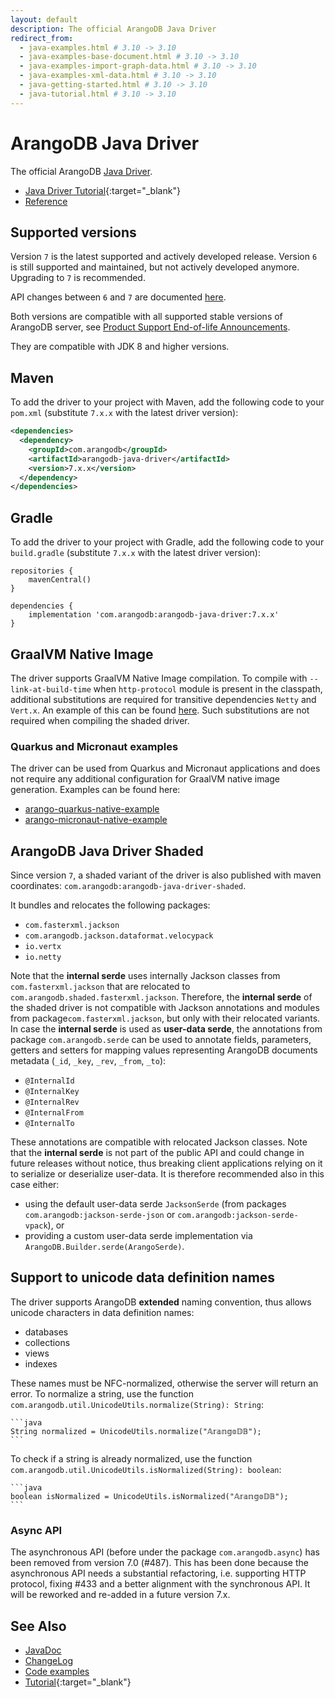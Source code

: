 ```yaml
---
layout: default
description: The official ArangoDB Java Driver
redirect_from:
  - java-examples.html # 3.10 -> 3.10
  - java-examples-base-document.html # 3.10 -> 3.10
  - java-examples-import-graph-data.html # 3.10 -> 3.10
  - java-examples-xml-data.html # 3.10 -> 3.10
  - java-getting-started.html # 3.10 -> 3.10
  - java-tutorial.html # 3.10 -> 3.10
---
```

# ArangoDB Java Driver

The official ArangoDB [Java Driver](https://github.com/arangodb/arangodb-java-driver).

- [Java Driver Tutorial](https://university.arangodb.com/courses/java-driver-tutorial-v7/){:target="_blank"}
- [Reference](java-reference.html)

## Supported versions

Version `7` is the latest supported and actively developed release.
Version `6` is still supported and maintained, but not actively developed anymore. Upgrading to `7` is recommended.

API changes between `6` and `7` are documented [here](java-changes-v7.html).

Both versions are compatible with all supported stable versions of ArangoDB server, see
[Product Support End-of-life Announcements](https://www.arangodb.com/eol-notice).

They are compatible with JDK 8 and higher versions.

## Maven

To add the driver to your project with Maven, add the following code to your
`pom.xml` (substitute `7.x.x` with the latest driver version):

```xml
<dependencies>
  <dependency>
    <groupId>com.arangodb</groupId>
    <artifactId>arangodb-java-driver</artifactId>
    <version>7.x.x</version>
  </dependency>
</dependencies>
```


## Gradle

To add the driver to your project with Gradle, add the following code to your
`build.gradle` (substitute `7.x.x` with the latest driver version):

```
repositories {
    mavenCentral()
}

dependencies {
    implementation 'com.arangodb:arangodb-java-driver:7.x.x'
}
```

## GraalVM Native Image

The driver supports GraalVM Native Image compilation.
To compile with `--link-at-build-time` when `http-protocol` module is present in the classpath, additional substitutions
are required for transitive dependencies `Netty` and `Vert.x`. An example of this can be found
[here](https://github.com/arangodb/arangodb-java-driver/tree/main/driver/src/test/java/graal). Such substitutions are
not required when compiling the shaded driver.

### Quarkus and Micronaut examples

The driver can be used from Quarkus and Micronaut applications and does not
require any additional configuration for GraalVM native image generation.
Examples can be found here:

- [arango-quarkus-native-example](https://github.com/arangodb-helper/arango-quarkus-native-example)
- [arango-micronaut-native-example](https://github.com/arangodb-helper/arango-micronaut-native-example)


## ArangoDB Java Driver Shaded

Since version `7`, a shaded variant of the driver is also published with maven coordinates:
`com.arangodb:arangodb-java-driver-shaded`.

It bundles and relocates the following packages:
- `com.fasterxml.jackson`
- `com.arangodb.jackson.dataformat.velocypack`
- `io.vertx`
- `io.netty`

Note that the **internal serde** uses internally Jackson classes from `com.fasterxml.jackson` that are relocated
to `com.arangodb.shaded.fasterxml.jackson`. Therefore, the **internal serde** of the shaded driver is not
compatible with Jackson annotations and modules from package`com.fasterxml.jackson`, but only with their relocated
variants. In case the **internal serde** is used as **user-data serde**, the annotations from package
`com.arangodb.serde` can be used to annotate fields, parameters, getters and setters for mapping values representing
ArangoDB documents metadata (`_id`, `_key`, `_rev`, `_from`, `_to`):
- `@InternalId`
- `@InternalKey`
- `@InternalRev`
- `@InternalFrom`
- `@InternalTo`

These annotations are compatible with relocated Jackson classes.
Note that the **internal serde** is not part of the public API and could change in future releases without notice, thus
breaking client applications relying on it to serialize or deserialize user-data. It is therefore recommended also in
this case either:
- using the default user-data serde `JacksonSerde` (from packages `com.arangodb:jackson-serde-json` or
  `com.arangodb:jackson-serde-vpack`), or
- providing a custom user-data serde implementation via `ArangoDB.Builder.serde(ArangoSerde)`.


## Support to unicode data definition names

The driver supports ArangoDB **extended** naming convention, thus allows unicode characters in data definition names:
- databases
- collections
- views
- indexes

These names must be NFC-normalized, otherwise the server will return an error.
To normalize a string, use the function `com.arangodb.util.UnicodeUtils.normalize(String): String`:

    ```java 
    String normalized = UnicodeUtils.normalize("𝔸𝕣𝕒𝕟𝕘𝕠𝔻𝔹");
    ```

To check if a string is already normalized, use the
function `com.arangodb.util.UnicodeUtils.isNormalized(String): boolean`:

    ```java 
    boolean isNormalized = UnicodeUtils.isNormalized("𝔸𝕣𝕒𝕟𝕘𝕠𝔻𝔹");
    ```

### Async API

The asynchronous API (before under the package `com.arangodb.async`) has been removed from version 7.0 (#487).
This has been done because the asynchronous API needs a substantial refactoring, i.e. supporting
HTTP protocol, fixing #433 and a better alignment with the synchronous API.
It will be reworked and re-added in a future version 7.x.

## See Also

- [JavaDoc](https://www.javadoc.io/doc/com.arangodb/arangodb-java-driver/latest/index.html)
- [ChangeLog](https://github.com/arangodb/arangodb-java-driver/blob/main/ChangeLog.md)
- [Code examples](https://github.com/arangodb/arangodb-java-driver/tree/main/driver/src/test/java/com/arangodb/example)
- [Tutorial](https://university.arangodb.com/courses/java-driver-tutorial-v7/){:target="_blank"}
